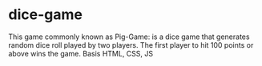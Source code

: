 # dice-game
This game commonly known as Pig-Game: is a dice game that generates random dice roll played by two players. The first player to hit 100 points or above wins the game.  Basis HTML, CSS, JS
